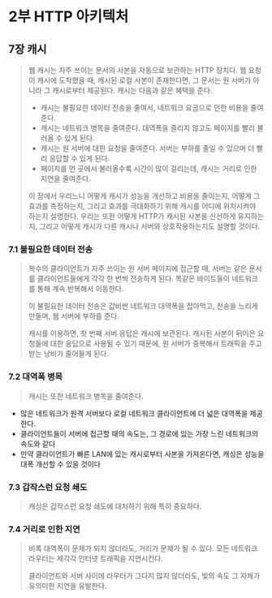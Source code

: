 # 2부 HTTP 아키텍처

## 7장 캐시

> 웹 캐시는 자주 쓰이는 문서의 사본을 자동으로 보관하는 HTTP 장치다. 웹 요청이 캐시에 도착했을 때, 캐시된 로컬 사본이 존재한다면, 그 문서는 원 서버가 아니라 그 캐시로부터 제공된다. 캐시는 다음과 같은 혜택을 준다.
>
> - 캐시는 불필요한 데이터 전송을 줄여서, 네트워크 요금으로 인한 비용을 줄여준다.
> - 캐시는 네트워크 병목을 줄여준다. 대역폭을 즐리지 않고도 페이지를 빨리 불러올 수 있게 된다.
> - 캐시는 원 서버에 대한 요청을 줄여준다. 서버는 부하를 줄일 수 있으며 더 빨리 응답할 수 있게 된다.
> - 페이지를 먼 곳에서 불러올수록 시간이 많이 걸리는데, 캐시는 거리로 인한 지연을 줄여준다.
>
> 이 장에서 우리느니 어떻게 캐시가 성능을 개선하고 비용을 줄이는지, 어떻게 그 효과를 측정하는지, 그리고 효과를 극대화하기 위해 캐시를 어디에 위치시켜야 하는지 설명한다. 우리는 또한 어떻게 HTTP가 캐시된 사본을 신선하게 유지하는지, 그리고 어떻게 캐시가 다른 캐시나 서버와 상호작용하는지도 설명할 것이다.

### 7.1 불필요한 데이터 전송

> 복수의 클라이언트가 자주 쓰이는 원 서버 페이지에 접근할 때, 서버는 같은 문서를 클라이언트들에게 각각 한 번씩 전송하게 된다. 똑같은 바이트들이 네트워크를 통해 계속 반복해서 이동한다.
>
> 이 불필요한 데이터 전송은 값비싼 네트워크 대역폭을 잡아먹고, 전송을 느리게 만들며, 웹 서버에 부하를 준다.
>
> 캐시를 이용하면, 첫 번째 서버 응답은 캐시에 보관된다. 캐시된 사본이 뒤이은 요청들에 대한 응답으로 사용될 수 있기 때문에, 원 서버가 중복해서 트래픽을 주고받는 낭비가 줄어들게 된다.

### 7.2 대역폭 병목

> 캐시는 또한 네트워크 병목을 줄여준다.

- 많은 네트워크가 원격 서버보다 로컬 네트워크 클라이언트에 더 넓은 대역폭을 제공한다.
- 클라이언트들이 서버에 접근할 때의 속도는, 그 경로에 있는 가장 느린 네트워크의 속도와 같다
- 만약 클라이언트가 빠른 LAN에 있는 캐시로부터 사본을 가져온다면, 캐싱은 성능을 대폭 개선할 수 있을 것이다

### 7.3 갑작스런 요청 쇄도

> 캐싱은 갑작스런 요청 쇄도에 대처하기 위해 특히 중요하다.

### 7.4 거리로 인한 지연

> 비록 대역폭이 문제가 되지 않더라도, 거리가 문제가 될 수 있다. 모든 네트워크 라우터는 제각각 인터넷 트래픽을 지연시킨다.
>
> 클라이언트와 서버 사이에 라우터가 그다지 많지 않더라도, 빛의 속도 그 자체가 유의미한 지연을 유발한다.
